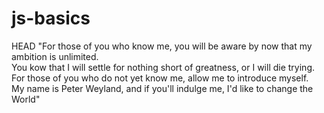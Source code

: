 # js-basics
HEAD
"For those of you who know me, you will be aware by now that my ambition is unlimited.  
You kow that I will settle for nothing short of greatness, or I will die trying. For those of you who do not yet know me, allow me to introduce myself.  
My name is Peter Weyland, and if you'll indulge me, I'd like to change the World"
